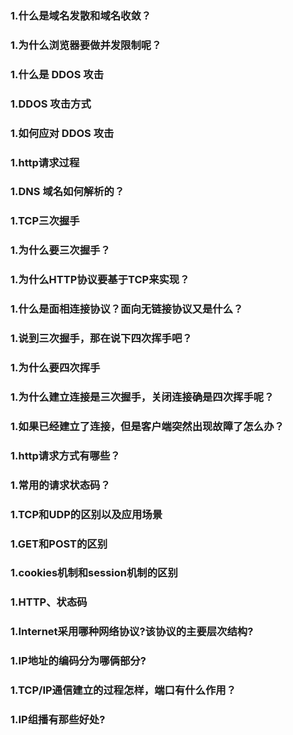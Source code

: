 ### 1.什么是域名发散和域名收敛？
### 1.为什么浏览器要做并发限制呢？
### 1.什么是 DDOS 攻击
### 1.DDOS 攻击方式
### 1.如何应对 DDOS 攻击
### 1.http请求过程
### 1.DNS 域名如何解析的？
### 1.TCP三次握手
### 1.为什么要三次握手？
### 1.为什么HTTP协议要基于TCP来实现？
### 1.什么是面相连接协议？面向无链接协议又是什么？
### 1.说到三次握手，那在说下四次挥手吧？
### 1.为什么要四次挥手
### 1.为什么建立连接是三次握手，关闭连接确是四次挥手呢？
### 1.如果已经建立了连接，但是客户端突然出现故障了怎么办？
### 1.http请求方式有哪些？
### 1.常用的请求状态码？
### 1.TCP和UDP的区别以及应用场景
### 1.GET和POST的区别
### 1.cookies机制和session机制的区别
### 1.HTTP、状态码
### 1.Internet采用哪种网络协议?该协议的主要层次结构?
### 1.IP地址的编码分为哪俩部分?
### 1.TCP/IP通信建立的过程怎样，端口有什么作用？
### 1.IP组播有那些好处?